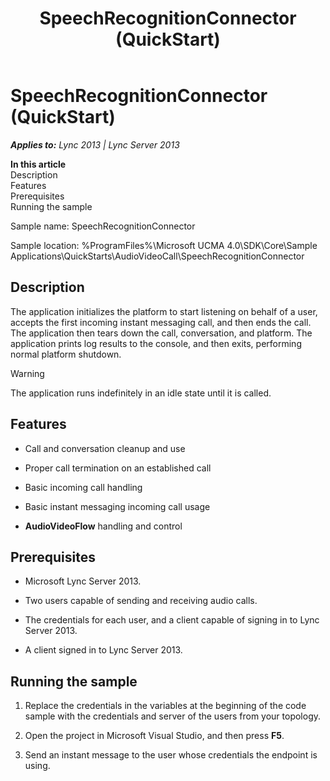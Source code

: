 ﻿---
title: SpeechRecognitionConnector (QuickStart)
TOCTitle: SpeechRecognitionConnector (QuickStart)
ms:assetid: 989144b9-9967-4bd2-99cf-71530111566d
ms:mtpsurl: https://msdn.microsoft.com/en-us/library/Dn454828(v=office.15)
ms:contentKeyID: 57103730
ms.date: 07/25/2014
mtps_version: v=office.15
---

# SpeechRecognitionConnector (QuickStart)


_**Applies to:** Lync 2013 | Lync Server 2013_

**In this article**  
Description  
Features  
Prerequisites  
Running the sample  

Sample name: SpeechRecognitionConnector

Sample location: %ProgramFiles%\\Microsoft UCMA 4.0\\SDK\\Core\\Sample Applications\\QuickStarts\\AudioVideoCall\\SpeechRecognitionConnector

## Description

The application initializes the platform to start listening on behalf of a user, accepts the first incoming instant messaging call, and then ends the call. The application then tears down the call, conversation, and platform. The application prints log results to the console, and then exits, performing normal platform shutdown.


> [!WARNING]
> <P>The application runs indefinitely in an idle state until it is called.</P>



## Features

  - Call and conversation cleanup and use

  - Proper call termination on an established call

  - Basic incoming call handling

  - Basic instant messaging incoming call usage

  - **AudioVideoFlow** handling and control

## Prerequisites

  - Microsoft Lync Server 2013.

  - Two users capable of sending and receiving audio calls.

  - The credentials for each user, and a client capable of signing in to Lync Server 2013.

  - A client signed in to Lync Server 2013.

## Running the sample

1.  Replace the credentials in the variables at the beginning of the code sample with the credentials and server of the users from your topology.

2.  Open the project in Microsoft Visual Studio, and then press **F5**.

3.  Send an instant message to the user whose credentials the endpoint is using.

